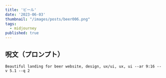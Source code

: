 ```yaml
---
title: 'ビール'
date: '2023-06-03'
thumbnail: "/images/posts/beer006.png"
tags:
  - midjourney
published: true
---
```


## 呪文（プロンプト）
```
Beautiful landing for beer website, design, ux/ui, ux, ui --ar 9:16 --v 5.1 --q 2
```
